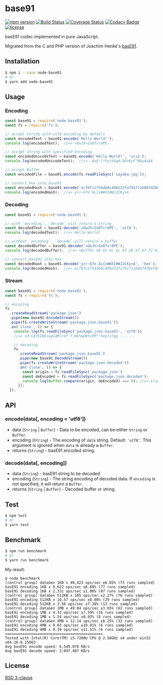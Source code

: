 # base91
[![npm version](https://img.shields.io/npm/v/node-base91.svg?style=flat)](https://www.npmjs.com/package/node-base91)
[![Build Status](https://img.shields.io/travis/Equim-chan/base91.svg?style=flat)](https://travis-ci.org/Equim-chan/base91)
[![Coverage Status](https://img.shields.io/coveralls/Equim-chan/base91.svg?style=flat)](https://coveralls.io/github/Equim-chan/base91?branch=master)
[![Codacy Badge](https://img.shields.io/codacy/grade/9f4a3b6990134a7b9c5fe099dfb41bcd.svg?style=flat)](https://www.codacy.com/app/Equim-chan/base91)
[![license](https://img.shields.io/npm/l/node-base91.svg?style=flat)](https://github.com/Equim-chan/base91/blob/master/LICENSE)

basE91 codec implemented in pure JavaScript.

Migrated from the C and PHP version of Joachim Henke's [basE91](http://base91.sourceforge.net/).

## Installation
```bash
$ npm i --save node-base91
# Or
$ yarn add node-base91
```

## Usage
### Encoding
```js
const base91 = require('node-base91');
const fs = require('fs');

// accept string with utf8 encoding by default
const encodedText = base91.encode('Hello World!');
console.log(encodedText);  //=> >OwJh>Io0Tv!8PE

// accept string with specified encoding
const encodedUnicodeText = base91.encode('Hello World!', 'ucs2');
console.log(encodedUnicodeText);  //=> .AoE~l*hy(bAgA;DDn6yF"NAyA&AA

// accept Buffer
const encodedFile = base91.encode(fs.readFileSync('sayaka.jpg'));

// convert hex into base91
const encodedHash = base91.encode('ecfbfc2754db0c408223fa7917116867420ef60d', 'hex');
console.log(encodedHash);  //=> y>)~Q7e.XL{xWWXI#WJ2CKy>A
```

### Decoding
```js
const base91 = require('node-base91');

// with `encoding`, `decode` will return a string
const decodedText = base91.decode('>OwJh>Io0Tv!8PE', 'utf8');
console.log(decodedText);  //=> Hello World!

// without `encoding`, `decode` will return a buffer
const decodedBuffer = base91.decode('>OwJh>Io0Tv!8PE');
console.log(decodedBuffer);  //=> <Buffer 48 65 6c 6c 6f 20 57 6f 72 6c 64 21>

// convert base91 into hex
const decodedHash = base91.decode('y>)~Q7e.XL{xWWXI#WJ2CKy>A', 'hex');
console.log(decodedHash);  //=> ecfbfc2754db0c408223fa7917116867420ef60d
```

### Stream
```js
const base91 = require('node-base91');
const fs = require('fs');

// encoding
fs
  .createReadStream('package.json')
  .pipe(new base91.EncodeStream())
  .pipe(fs.createWriteStream('package.json.base91'))
  .on('close', () => {
    console.log(fs.readFileSync('package.json.base91', 'utf8'))
    //=> sd:CAYEIW$iwyCAMlref_f,Hb%&@8YvPM"^Xxp)z7gg .......

    // decoding
    fs
      .createReadStream('package.json.base91')
      .pipe(new base91.DecodeStream())
      .pipe(fs.createWriteStream('package.json.decoded'))
      .on('close', () => {
        const origin = fs.readFileSync('package.json')
        const deEncoded = fs.readFileSync('package.json.decoded');
        console.log(Buffer.compare(origin, deEncoded) === 0); //=> true
      });
  });
```

## API
### encode(data[, encoding = 'utf8'])
* data (`String` | `Buffer`) - Data to be encoded, can be either `String` or `Buffer`.
* encoding (`String`) - The encoding of `data` string. Default: `'utf8'`. This argument is ignored when `data` is already a `Buffer`.
* returns (`String`) - basE91 encoded string.

### decode(data[, encoding])
* data (`String`) - basE91 string to be decoded.
* encoding (`String`) - The string encoding of decoded data. If `encoding` is not specified, it will return a `Buffer`.
* returns (`String` | `Buffer`) - Decoded buffer or string.

## Test
```bash
$ npm test
# Or
$ yarn test
```

## Benchmark
```bash
$ npm run benchmark
# Or
$ yarn run benchmark
```

My result:
```
$ node benchmark
[control group] dataGen 1KB x 40,423 ops/sec ±6.05% (73 runs sampled)
basE91 encoding 1KB x 9,622 ops/sec ±6.69% (77 runs sampled)
basE91 decoding 1KB x 2,331 ops/sec ±1.80% (87 runs sampled)
[control group] dataGen 512KB x 105 ops/sec ±2.27% (76 runs sampled)
basE91 encoding 512KB x 10.57 ops/sec ±8.06% (29 runs sampled)
basE91 decoding 512KB x 3.56 ops/sec ±7.38% (13 runs sampled)
[control group] dataGen 1MB x 49.04 ops/sec ±3.65% (62 runs sampled)
basE91 encoding 1MB x 4.32 ops/sec ±7.59% (16 runs sampled)
basE91 decoding 1MB x 1.54 ops/sec ±8.93% (8 runs sampled)
[control group] dataGen 4MB x 12.14 ops/sec ±6.25% (32 runs sampled)
basE91 encoding 4MB x 0.63 ops/sec ±19.91% (6 runs sampled)
basE91 decoding 4MB x 0.39 ops/sec ±11.51% (6 runs sampled)
=============================================
Tested with Intel(R) Core(TM) i5-7200U CPU @ 2.50GHz x4 under win32 x64 10.0.15063
Avg basE91 encode speed: 6,549.076 KB/s
Avg basE91 decode speed: 3,097.487 KB/s
```

## License
[BSD 3-clause](https://github.com/Equim-chan/base91/blob/master/LICENSE)
